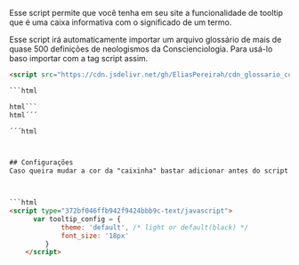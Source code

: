 Esse script permite que você tenha em seu site a funcionalidade de tooltip que é uma caixa informativa com o significado de um termo.

Esse script irá automaticamente importar um arquivo glossário de mais de quase 500 definições de neologismos da Conscienciologia.
Para usá-lo baso importar com a tag script assim.
```html
<script src="https://cdn.jsdelivr.net/gh/EliasPereirah/cdn_glossario_conscienciologico@main/tooltip_conscienciologico.js"></script>

```html

html```
html´´´

´´´html



## Configurações
Caso queira mudar a cor da "caixinha" bastar adicionar antes do script acima, esse outro:



```html
<script type="372bf046ffb942f9424bbb9c-text/javascript">
      var tooltip_config = {
             theme: 'default', /* light or default(black) */
             font_size: '18px'
         }
    </script>


